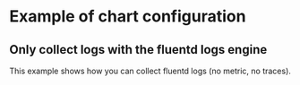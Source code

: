 # Example of chart configuration

## Only collect logs with the fluentd logs engine

This example shows how you can collect fluentd logs (no metric, no traces).
